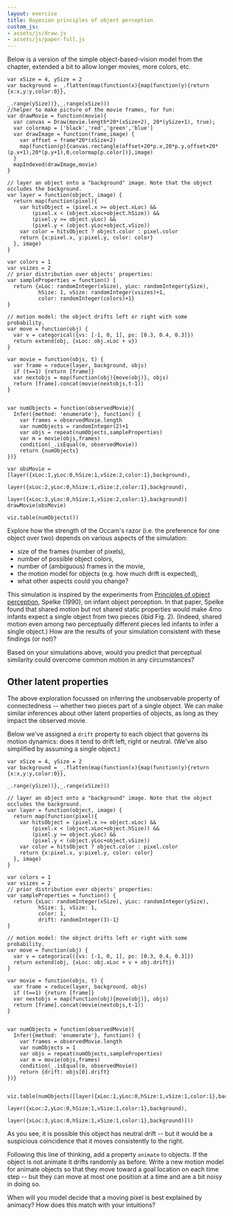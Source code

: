 ```yaml
---
layout: exercise
title: Bayesian principles of object perception
custom_js:
- assets/js/draw.js
- assets/js/paper-full.js
---
```


Below is a version of the simple object-based-vision model from the chapter, extended a bit to allow longer movies, more colors, etc.

~~~~
var xSize = 4, ySize = 2
var background = _.flatten(map(function(x){map(function(y){return {x:x,y:y,color:0}},
                                                   _.range(ySize))},_.range(xSize)))
//helper to make picture of the movie frames, for fun:
var drawMovie = function(movie){
  var canvas = Draw(movie.length*20*(xSize+2), 20*(ySize+1), true);
  var colormap = ['black','red','green','blue']
  var drawImage = function(frame,image) {
    var offset = frame*20*(xSize+2)
    map(function(p){canvas.rectangle(offset+20*p.x,20*p.y,offset+20*(p.x+1),20*(p.y+1),0,colormap[p.color])},image)
  }
  mapIndexed(drawImage,movie)
}

// layer an object onto a "background" image. Note that the object occludes the background.
var layer = function(object, image) {
  return map(function(pixel){
    var hitsObject = (pixel.x >= object.xLoc) &&
        (pixel.x < (object.xLoc+object.hSize)) &&
        (pixel.y >= object.yLoc) &&
        (pixel.y < (object.yLoc+object.vSize))
    var color = hitsObject ? object.color : pixel.color
    return {x:pixel.x, y:pixel.y, color: color}
  }, image)
}

var colors = 1
var vsizes = 2
// prior distribution over objects' properties:
var sampleProperties = function() {
  return {xLoc: randomInteger(xSize), yLoc: randomInteger(ySize),
          hSize: 1, vSize: randomInteger(vsizes)+1, 
          color: randomInteger(colors)+1}
}

// motion model: the object drifts left or right with some probability.
var move = function(obj) {
  var v = categorical({vs: [-1, 0, 1], ps: [0.3, 0.4, 0.3]})
  return extend(obj, {xLoc: obj.xLoc + v})
}

var movie = function(objs, t) {
  var frame = reduce(layer, background, objs)
  if (t==1) {return [frame]}
  var nextobjs = map(function(obj){move(obj)}, objs)
  return [frame].concat(movie(nextobjs,t-1))
}


var numObjects = function(observedMovie){ 
  Infer({method: 'enumerate'}, function() {
    var frames = observedMovie.length
    var numObjects = randomInteger(2)+1
    var objs = repeat(numObjects,sampleProperties)
    var m = movie(objs,frames)
    condition(_.isEqual(m, observedMovie))
    return {numObjects}
})}

var obsMovie = [layer({xLoc:1,yLoc:0,hSize:1,vSize:2,color:1},background),
                layer({xLoc:2,yLoc:0,hSize:1,vSize:2,color:1},background),
                layer({xLoc:3,yLoc:0,hSize:1,vSize:2,color:1},background)]
drawMovie(obsMovie)

viz.table(numObjects())
~~~~

Explore how the strength of the Occam's razor (i.e. the preference for one object over two) depends on various aspects of the simulation:

- size of the frames (number of pixels),
- number of possible object colors,
- number of (ambiguous) frames in the movie,
- the motion model for objects (e.g. how much drift is expected),
- what other aspects could you change?

This simulation is inspired by the experiments from
[Principles of object perception](https://onlinelibrary.wiley.com/doi/abs/10.1207/s15516709cog1401_3), Spelke (1990), on infant object perception. In that paper, Spelke found that shared motion but not shared static properties would make 4mo infants expect a single object from two pieces (ibid Fig. 2). (Indeed, shared motion even among two perceptually different pieces led infants to infer a single object.) How are the results of your simulation consistent with these findings (or not)?

Based on your simulations above, would you predict that perceptual similarity could overcome common motion in any circumstances?

## Other latent properties

The above exploration focussed on inferring the unobservable property of connectedness -- whether two pieces part of a single object. We can make similar inferences about other latent properties of objects, as long as they impact the observed movie.

Below we've assigned a `drift` property to each object that governs its motion dynamics: does it tend to drift left, right or neutral. (We've also simplified by assuming a single object.)

~~~~
var xSize = 4, ySize = 2
var background = _.flatten(map(function(x){map(function(y){return {x:x,y:y,color:0}},
                                                   _.range(ySize))},_.range(xSize)))

// layer an object onto a "background" image. Note that the object occludes the background.
var layer = function(object, image) {
  return map(function(pixel){
    var hitsObject = (pixel.x >= object.xLoc) &&
        (pixel.x < (object.xLoc+object.hSize)) &&
        (pixel.y >= object.yLoc) &&
        (pixel.y < (object.yLoc+object.vSize))
    var color = hitsObject ? object.color : pixel.color
    return {x:pixel.x, y:pixel.y, color: color}
  }, image)
}

var colors = 1
var vsizes = 2
// prior distribution over objects' properties:
var sampleProperties = function() {
  return {xLoc: randomInteger(xSize), yLoc: randomInteger(ySize),
          hSize: 1, vSize: 1, 
          color: 1,
          drift: randomInteger(3)-1}
}

// motion model: the object drifts left or right with some probability.
var move = function(obj) {
  var v = categorical({vs: [-1, 0, 1], ps: [0.3, 0.4, 0.3]})
  return extend(obj, {xLoc: obj.xLoc + v + obj.drift})
}

var movie = function(objs, t) {
  var frame = reduce(layer, background, objs)
  if (t==1) {return [frame]}
  var nextobjs = map(function(obj){move(obj)}, objs)
  return [frame].concat(movie(nextobjs,t-1))
}


var numObjects = function(observedMovie){ 
  Infer({method: 'enumerate'}, function() {
    var frames = observedMovie.length
    var numObjects = 1
    var objs = repeat(numObjects,sampleProperties)
    var m = movie(objs,frames)
    condition(_.isEqual(m, observedMovie))
    return {drift: objs[0].drift}
})}


viz.table(numObjects([layer({xLoc:1,yLoc:0,hSize:1,vSize:1,color:1},background),
                      layer({xLoc:2,yLoc:0,hSize:1,vSize:1,color:1},background),
                      layer({xLoc:3,yLoc:0,hSize:1,vSize:1,color:1},background)]))
~~~~

As you see, it is possible this object has neutral drift -- but it would be a suspicious coincidence that it moves consistently to the right.

Following this line of thinking, add a property `animate` to objects. If the object is not animate it drifts randomly as before. Write a new motion model for animate objects so that they move toward a goal location on each time step -- but they can move at most one position at a time and are a bit noisy in doing so.

When will you model decide that a moving pixel is best explained by animacy? How does this match with your intuitions?

